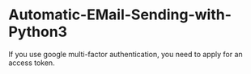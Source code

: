 # Automatic-EMail-Sending-with-Python3
If you use google multi-factor authentication, you need to apply for an access token.
